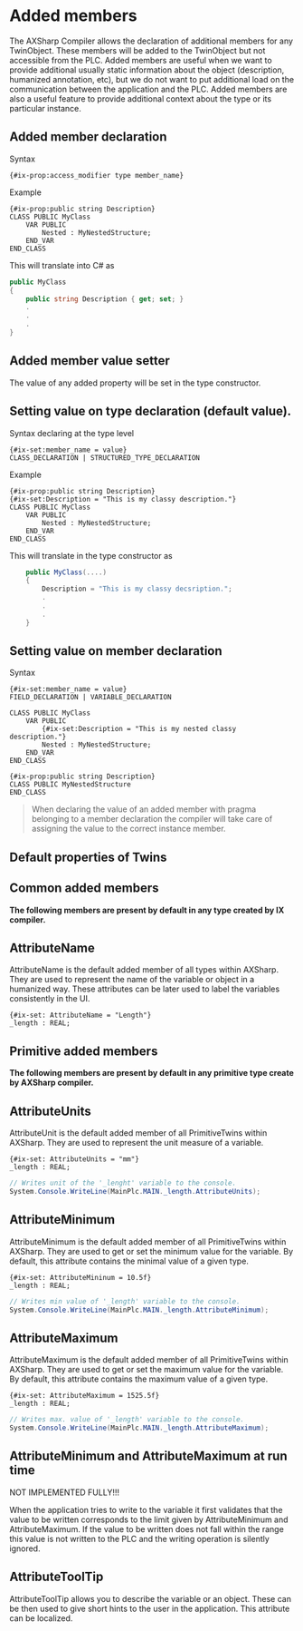 # Added members

The AXSharp Compiler allows the declaration of additional members for any TwinObject. These members will be added to the TwinObject but not accessible from the PLC. Added members are useful when we want to provide additional usually static information about the object (description, humanized annotation, etc), but we do not want to put additional load on the communication between the application and the PLC.
Added members are also a useful feature to provide additional context about the type or its particular instance.

## Added member declaration

Syntax

~~~ iecst
{#ix-prop:access_modifier type member_name}
~~~

Example

~~~iecst
{#ix-prop:public string Description}
CLASS PUBLIC MyClass
    VAR PUBLIC
        Nested : MyNestedStructure;
    END_VAR
END_CLASS
~~~

This will translate into C# as

~~~C#
public MyClass 
{
    public string Description { get; set; }
    .
    .
    .
}
~~~

## Added member value setter

The value of any added property will be set in the type constructor.

## Setting value on type declaration (default value).

Syntax declaring at the type level
~~~ iecst
{#ix-set:member_name = value}
CLASS_DECLARATION | STRUCTURED_TYPE_DECLARATION
~~~

Example

~~~iecst
{#ix-prop:public string Description}
{#ix-set:Description = "This is my classy description."}
CLASS PUBLIC MyClass
    VAR PUBLIC
        Nested : MyNestedStructure;
    END_VAR
END_CLASS
~~~

This will translate in the type constructor as

~~~C#
    public MyClass(....)
    {
        Description = "This is my classy decsription.";
        .
        .
        .
    }
~~~

## Setting value on member declaration


Syntax

~~~ iecst
{#ix-set:member_name = value}
FIELD_DECLARATION | VARIABLE_DECLARATION
~~~

~~~iecst
CLASS PUBLIC MyClass
    VAR PUBLIC
        {#ix-set:Description = "This is my nested classy description."}
        Nested : MyNestedStructure;
    END_VAR
END_CLASS

{#ix-prop:public string Description}
CLASS PUBLIC MyNestedStructure 
END_CLASS

~~~


> When declaring the value of an added member with pragma belonging to a member declaration the compiler will take care of assigning the value to the correct instance member.


## Default properties of Twins


## Common added members

**The following members are present by default in any type created by IX compiler.**

## AttributeName

AttributeName is the default added member of all types within AXSharp. They are used to represent the name of the variable or object in a humanized way. These attributes can be later used to label the variables consistently in the UI.

~~~
{#ix-set: AttributeName = "Length"}
_length : REAL;
~~~

## Primitive added members

**The following members are present by default in any primitive type create by AXSharp compiler.**


## AttributeUnits

AttributeUnit is the default added member of all PrimitiveTwins within AXSharp. They are used to represent the unit measure of a variable.

~~~
{#ix-set: AttributeUnits = "mm"}
_length : REAL;
~~~

~~~ C#
// Writes unit of the '_lenght' variable to the console.
System.Console.WriteLine(MainPlc.MAIN._length.AttributeUnits);
~~~

## AttributeMinimum

AttributeMinimum is the default added member of all PrimitiveTwins within AXSharp. They are used to get or set the minimum value for the variable. By default, this attribute contains the minimal value of a given type.

~~~
{#ix-set: AttributeMininum = 10.5f}
_length : REAL;
~~~

~~~ C#
// Writes min value of '_length' variable to the console.
System.Console.WriteLine(MainPlc.MAIN._length.AttributeMinimum);
~~~


## AttributeMaximum

AttributeMaximum is the default added member of all PrimitiveTwins within AXSharp. They are used to get or set the maximum value for the variable. By default, this attribute contains the maximum value of a given type.

~~~
{#ix-set: AttributeMaximum = 1525.5f}
_length : REAL;
~~~

~~~ C#
// Writes max. value of '_length' variable to the console.
System.Console.WriteLine(MainPlc.MAIN._length.AttributeMaximum);
~~~

## AttributeMinimum and AttributeMaximum at run time

NOT IMPLEMENTED FULLY!!!

When the application tries to write to the variable it first validates that the value to be written corresponds to the limit given by AttributeMinimum and AttributeMaximum. If the value to be written does not fall within the range this value is not written to the PLC and the writing operation is silently ignored.

## AttributeToolTip

AttributeToolTip allows you to describe the variable or an object. These can be then used to give short hints to the user in the application. This attribute can be localized.

